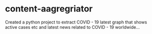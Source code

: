 # content-aagregriator
Created a python project to extract COVID - 19 latest graph that shows active cases etc and latest news related to COVID - 19 worldwide...
